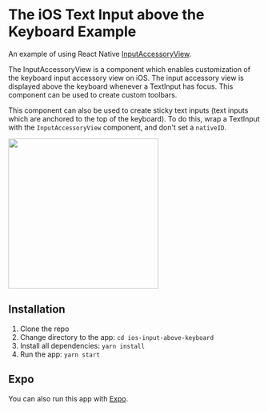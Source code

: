 # The iOS Text Input above the Keyboard Example

An example of using React Native [InputAccessoryView](https://facebook.github.io/react-native/docs/inputaccessoryview).

The InputAccessoryView is a component which enables customization of the keyboard input accessory view on iOS. The input accessory view is displayed above the keyboard whenever a TextInput has focus. This component can be used to create custom toolbars.


This component can also be used to create sticky text inputs (text inputs which are anchored to the top of the keyboard). To do this, wrap a TextInput with the `InputAccessoryView` component, and don't set a `nativeID`. 


<img src="./screen.gif" width="300"></img>

## Installation

1. Clone the repo
2. Change directory to the app: `cd ios-input-above-keyboard`
3. Install all dependencies: `yarn install`
4. Run the app: `yarn start`

## Expo

You can also run this app with [Expo](https://exp.host/@vladimir_vovk/ios-input-above-keyboard).

